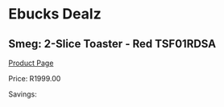 
# Ebucks Dealz
## Smeg: 2-Slice Toaster - Red TSF01RDSA
[Product Page](https://www.ebucks.com/web/shop/productSelected.do?prodId=1231085745&catId=1196428103)

Price: R1999.00

Savings: 


	